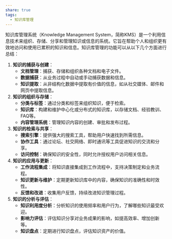 ```yaml
---
share: true
tags:
  - 知识库管理
---
```

知识库管理系统（Knowledge Management System，简称KMS）是一个利用信息技术来组织、存储、分享和管理知识或信息的系统。它旨在帮助个人和组织更有效地访问和使用已累积的知识和信息。知识库管理的功能可以从以下几个方面进行总结：

1. **知识的捕获与创建**：
	- **文档管理**：捕获、存储和组织各种文档和电子文件。
	- **数据捕获**：从业务过程中自动或手动捕获数据和信息。
	- **知识提取**：从非结构化数据中提取有价值的信息，如从社交媒体、邮件和网页中提取信息。
1. **知识的组织与存储**：
    - **分类与标签**：通过分类和标签来组织知识，便于检索。
    - **知识库**：构建和维护中心化或分布式的知识库，以存储文档、经验教训、FAQ等。
    - **内容管理系统**：管理知识内容的创建、审批和发布过程。
2. **知识的检索与共享**：
    - **搜索引擎**：提供强大的搜索工具，帮助用户快速找到所需信息。
    - **协作工具**：通过论坛、社交网络、即时通讯等工具促进知识的交流和分享。
    - **访问控制**：确保知识的安全性，同时允许授权用户访问相关信息。
3. **知识的应用与更新**：
    - **工作流程集成**：将知识直接集成到工作流程中，支持决策制定和业务流程。
    - **知识更新与维护**：定期更新知识库中的内容，确保知识的准确性和时效性。
    - **反馈和改进**：收集用户反馈，持续改进知识管理过程。
4. **知识的分析与评估**：
    - **知识利用度分析**：分析知识的使用频率和用户行为，了解哪些知识最受欢迎。
    - **影响力评估**：评估知识分享对业务成果的影响，如提高效率、增加创新等。
    - **知识盘点**：定期进行知识盘点，评估知识资产的价值。